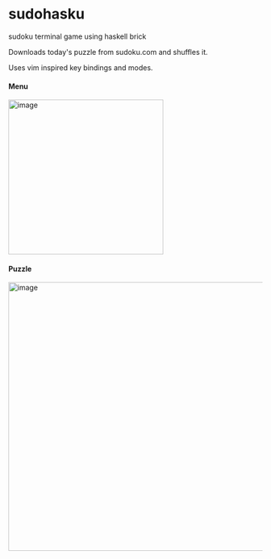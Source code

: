 # sudohasku
sudoku terminal game using haskell brick

Downloads today's puzzle from sudoku.com and shuffles it.

Uses vim inspired key bindings and modes.

#### Menu

<img width="307" alt="image" src="https://github.com/user-attachments/assets/4f0761ee-c0b1-4420-b7fc-08d2d79b5b73">

#### Puzzle

<img width="533" alt="image" src="https://github.com/user-attachments/assets/cf62369e-ac12-4033-879b-7a04cfddd673">
